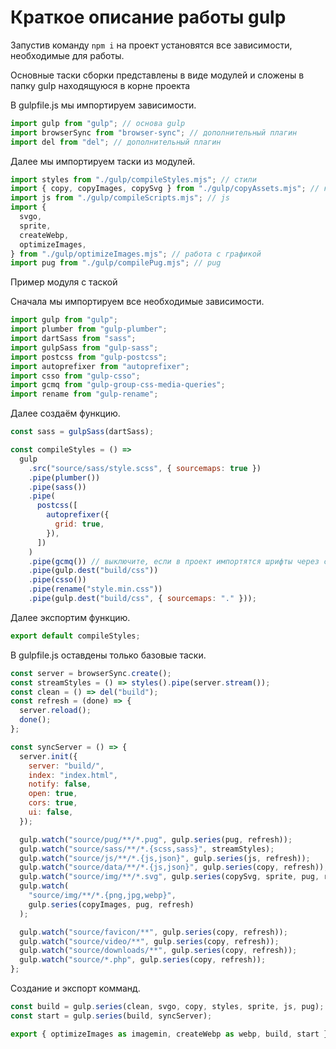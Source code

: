# Краткоe описание работы gulp

Запустив команду `npm i` на проект установятся все зависимости, необходимые для работы.

Основные таски сборки представлены в виде модулей и сложены в папку gulp находящуюся в корне проекта

В gulpfile.js мы импортируем зависимости.

```js
import gulp from "gulp"; // основа gulp
import browserSync from "browser-sync"; // дополнительный плагин
import del from "del"; // дополнительный плагин
```

Далее мы импортируем таски из модулей.

```js
import styles from "./gulp/compileStyles.mjs"; // стили
import { copy, copyImages, copySvg } from "./gulp/copyAssets.mjs"; // копирование
import js from "./gulp/compileScripts.mjs"; // js
import {
  svgo,
  sprite,
  createWebp,
  optimizeImages,
} from "./gulp/optimizeImages.mjs"; // работа с графикой
import pug from "./gulp/compilePug.mjs"; // pug
```

Пример модуля с таской

Сначала мы импортируем все необходимые зависимости.

```js
import gulp from "gulp";
import plumber from "gulp-plumber";
import dartSass from "sass";
import gulpSass from "gulp-sass";
import postcss from "gulp-postcss";
import autoprefixer from "autoprefixer";
import csso from "gulp-csso";
import gcmq from "gulp-group-css-media-queries";
import rename from "gulp-rename";
```

Далее создаём функцию.

```js
const sass = gulpSass(dartSass);

const compileStyles = () =>
  gulp
    .src("source/sass/style.scss", { sourcemaps: true })
    .pipe(plumber())
    .pipe(sass())
    .pipe(
      postcss([
        autoprefixer({
          grid: true,
        }),
      ])
    )
    .pipe(gcmq()) // выключите, если в проект импортятся шрифты через ссылку на внешний источник
    .pipe(gulp.dest("build/css"))
    .pipe(csso())
    .pipe(rename("style.min.css"))
    .pipe(gulp.dest("build/css", { sourcemaps: "." }));
```

Далее экспортим функцию.

```js
export default compileStyles;
```

В gulpfile.js оставдены только базовые таски.

```js
const server = browserSync.create();
const streamStyles = () => styles().pipe(server.stream());
const clean = () => del("build");
const refresh = (done) => {
  server.reload();
  done();
};

const syncServer = () => {
  server.init({
    server: "build/",
    index: "index.html",
    notify: false,
    open: true,
    cors: true,
    ui: false,
  });

  gulp.watch("source/pug/**/*.pug", gulp.series(pug, refresh));
  gulp.watch("source/sass/**/*.{scss,sass}", streamStyles);
  gulp.watch("source/js/**/*.{js,json}", gulp.series(js, refresh));
  gulp.watch("source/data/**/*.{js,json}", gulp.series(copy, refresh));
  gulp.watch("source/img/**/*.svg", gulp.series(copySvg, sprite, pug, refresh));
  gulp.watch(
    "source/img/**/*.{png,jpg,webp}",
    gulp.series(copyImages, pug, refresh)
  );

  gulp.watch("source/favicon/**", gulp.series(copy, refresh));
  gulp.watch("source/video/**", gulp.series(copy, refresh));
  gulp.watch("source/downloads/**", gulp.series(copy, refresh));
  gulp.watch("source/*.php", gulp.series(copy, refresh));
};
```

Создание и экспорт комманд.

```js
const build = gulp.series(clean, svgo, copy, styles, sprite, js, pug);
const start = gulp.series(build, syncServer);

export { optimizeImages as imagemin, createWebp as webp, build, start };
```
